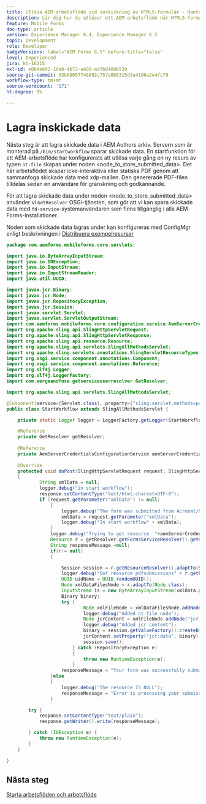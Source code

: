 ```yaml
---
title: Utlösa AEM-arbetsflöde vid inskickning av HTML5-formulär - Hantera inlämning av formulär
description: Lär dig hur du utlöser ett AEM-arbetsflöde när HTML5-formuläret skickas och lagrar skickade data i databasen.
feature: Mobile Forms
doc-type: article
version: Experience Manager 6.4, Experience Manager 6.5
topic: Development
role: Developer
badgeVersions: label="AEM Forms 6.5" before-title="false"
level: Experienced
jira: kt-16215
exl-id: e0bde892-1da0-4b72-a408-ad7b84086939
source-git-commit: 03b68057748892c757e0b5315d3a41d0a2e4fc79
workflow-type: tm+mt
source-wordcount: '171'
ht-degree: 0%

---
```


# Lagra inskickade data

Nästa steg är att lagra skickade data i AEM Authors arkiv. Servern som är monterad på `/bin/startworkflow` sparar skickade data.
En startfunktion för ett AEM-arbetsflöde har konfigurerats att utlösa varje gång en ny resurs av typen `nt:file` skapas under noden &lt;node_to_store_submitted_data>. Det här arbetsflödet skapar icke-interaktiva eller statiska PDF genom att sammanfoga skickade data med xdp-mallen. Den genererade PDF-filen tilldelas sedan en användare för granskning och godkännande.

För att lagra skickade data under noden &lt;node_to_store_submitted_data> använder vi `GetResolver` OSGi-tjänsten, som gör att vi kan spara skickade data med `fd-service`-systemanvändaren som finns tillgänglig i alla AEM Forms-installationer.

Noden som skickade data lagras under kan konfigureras med ConfigMgr enligt beskrivningen i [Distribuera exempelresurser](./deploy-assets.md)

```java
package com.aemforms.mobileforms.core.servlets;

import java.io.ByteArrayInputStream;
import java.io.IOException;
import java.io.InputStream;
import java.io.InputStreamReader;
import java.util.UUID;

import javax.jcr.Binary;
import javax.jcr.Node;
import javax.jcr.RepositoryException;
import javax.jcr.Session;
import javax.servlet.Servlet;
import javax.servlet.ServletOutputStream;
import com.aemforms.mobileforms.core.configuration.service.AemServerCredentialsConfigurationService;
import org.apache.sling.api.SlingHttpServletRequest;
import org.apache.sling.api.SlingHttpServletResponse;
import org.apache.sling.api.resource.Resource;
import org.apache.sling.api.servlets.SlingAllMethodsServlet;
import org.apache.sling.servlets.annotations.SlingServletResourceTypes;
import org.osgi.service.component.annotations.Component;
import org.osgi.service.component.annotations.Reference;
import org.slf4j.Logger;
import org.slf4j.LoggerFactory;
import com.mergeandfuse.getserviceuserresolver.GetResolver;

import org.apache.sling.api.servlets.SlingAllMethodsServlet;

@Component(service={Servlet.class}, property={"sling.servlet.methods=post", "sling.servlet.paths=/bin/startworkflow"})
public class StartWorkflow extends SlingAllMethodsServlet {

    private static Logger logger = LoggerFactory.getLogger(StartWorkflow.class);

    @Reference
    private GetResolver getResolver;
    
    @Reference
    private AemServerCredentialsConfigurationService aemServerCredentialsConfigurationService;
    
    @Override
    protected void doPost(SlingHttpServletRequest request, SlingHttpServletResponse response)
    {
            String xmlData = null;
            logger.debug("in start workflow");
            response.setContentType("text/html;charset=UTF-8");
            if (request.getParameter("xmlData") != null)
                {
                    logger.debug("The form was submitted from Acrobat/Reader");
                    xmlData = request.getParameter("xmlData");
                    logger.debug("In start workflow" + xmlData);
                }
                logger.debug("Trying to get resource  "+aemServerCredentialsConfigurationService.getFolderPath());
                Resource r = getResolver.getFormsServiceResolver().getResource(aemServerCredentialsConfigurationService.getFolderPath());
                String responseMessage =null;
                if(r!= null)
                {

                    Session session = r.getResourceResolver().adaptTo(Session.class);
                    logger.debug("Got reosurce pdfsubmissions" + r.getPath());
                    UUID uidName = UUID.randomUUID();
                    Node xmlDataFilesNode = r.adaptTo(Node.class);
                    InputStream is = new ByteArrayInputStream(xmlData.getBytes());
                    Binary binary;
                    try {
                            Node xmlFileNode = xmlDataFilesNode.addNode(uidName.toString(), "nt:file");
                            logger.debug("Added nt file node");
                            Node jcrContent = xmlFileNode.addNode("jcr:content", "nt:resource");
                            logger.debug("Added jcr content");
                            binary = session.getValueFactory().createBinary(is);
                            jcrContent.setProperty("jcr:data", binary);
                            session.save();
                        } catch (RepositoryException e)
                        {
                            throw new RuntimeException(e);
                        }
                    responseMessage = "Your form was successfully submitted";
                }else
                {
                    logger.debug("The resource IS NULL");
                    responseMessage = "Error is processing your submission!!! Please contact the administrator";
                }

        try {
            response.setContentType("text/plain");
            response.getWriter().write(responseMessage);

        } catch (IOException e) {
            throw new RuntimeException(e);
        }
    }

}
```

## Nästa steg

[Starta arbetsflöden och arbetsflöde](./review-workflow.md)
